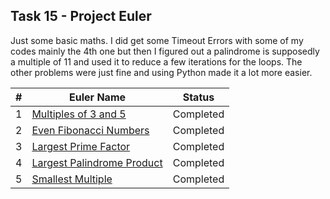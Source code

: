 ## Task 15 - Project Euler
Just some basic maths. I did get some Timeout Errors with some of my codes mainly the 4th one but then I figured out a palindrome is supposedly a multiple of 11 and used it to reduce a few iterations for the loops. The other problems were just fine and using Python made it a lot more easier.

| # | Euler Name | Status |
| --- | --- | --- |
| 1 | <a href="https://github.com/TarunRaveesh/amFOSS-tasks/blob/main/Task-15/1.%20Multiples%20of%203%20and%205.py"> Multiples of 3 and 5 </a> | Completed |
| 2 | <a href="https://github.com/TarunRaveesh/amFOSS-tasks/blob/main/Task-15/2.%20Even%20Fibonacci%20Numbers.py"> Even Fibonacci Numbers </a> | Completed |
| 3 | <a href="https://github.com/TarunRaveesh/amFOSS-tasks/blob/main/Task-15/3.%20Largest%20Prime%20Factor.py"> Largest Prime Factor </a> | Completed |
| 4 | <a href="https://github.com/TarunRaveesh/amFOSS-tasks/blob/main/Task-15/4.%20Largest%20Palindrome%20Product.py"> Largest Palindrome Product </a> | Completed |
| 5 | <a href="https://github.com/TarunRaveesh/amFOSS-tasks/blob/main/Task-15/5.%20Smallest%20Multiple.py"> Smallest Multiple </a> | Completed |
